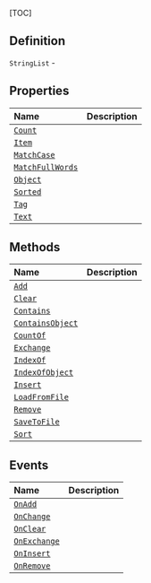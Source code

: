 [TOC]
## Definition

`StringList` - 

## Properties
|Name|Description|
| :------------ | :------------ |
|[`Count`]("StringList.Count.md")||
|[`Item`]("StringList.Item.md")||
|[`MatchCase`]("StringList.MatchCase.md")||
|[`MatchFullWords`]("StringList.MatchFullWords.md")||
|[`Object`]("StringList.Object.md")||
|[`Sorted`]("StringList.Sorted.md")||
|[`Tag`]("StringList.Tag.md")||
|[`Text`]("StringList.Text.md")||

## Methods
|Name|Description|
| :------------ | :------------ |
|[`Add`]("StringList.Add.md")||
|[`Clear`]("StringList.Clear.md")||
|[`Contains`]("StringList.Contains.md")||
|[`ContainsObject`]("StringList.ContainsObject.md")||
|[`CountOf`]("StringList.CountOf.md")||
|[`Exchange`]("StringList.Exchange.md")||
|[`IndexOf`]("StringList.IndexOf.md")||
|[`IndexOfObject`]("StringList.IndexOfObject.md")||
|[`Insert`]("StringList.Insert.md")||
|[`LoadFromFile`]("StringList.LoadFromFile.md")||
|[`Remove`]("StringList.Remove.md")||
|[`SaveToFile`]("StringList.SaveToFile.md")||
|[`Sort`]("StringList.Sort.md")||
## Events
|Name|Description|
| :------------ | :------------ |
|[`OnAdd`]("StringList.OnAdd.md") ||
|[`OnChange`]("StringList.OnChange.md") ||
|[`OnClear`]("StringList.OnClear.md") ||
|[`OnExchange`]("StringList.OnExchange.md") ||
|[`OnInsert`]("StringList.OnInsert.md") ||
|[`OnRemove`]("StringList.OnRemove.md") ||
